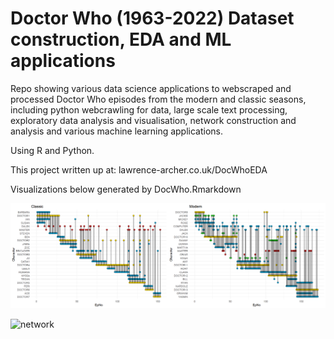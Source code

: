 # Doctor Who (1963-2022) Dataset construction, EDA and ML applications

Repo showing various data science applications to webscraped and processed Doctor Who episodes from the modern and classic seasons, including python webcrawling for data, large scale text processing, exploratory data analysis and visualisation, network construction and analysis and various machine learning applications.

Using R and Python.

This project written up at: lawrence-archer.co.uk/DocWhoEDA

Visualizations below generated by DocWho.Rmarkdown

![overlap](Rmarkdown/Episode_Overlap.png)


![network](Rmarkdown/Doctor_Who_Network.png)
